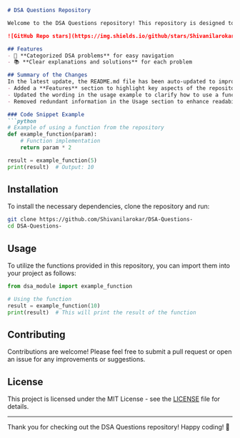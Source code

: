 ```markdown
# DSA Questions Repository

Welcome to the DSA Questions repository! This repository is designed to provide a collection of Data Structures and Algorithms (DSA) problems, complete with clear explanations and solutions. It aims to enhance your coding skills and prepare you for interviews.

![GitHub Repo stars](https://img.shields.io/github/stars/Shivanilarokar/DSA-Questions-?style=social) ![GitHub forks](https://img.shields.io/github/forks/Shivanilarokar/DSA-Questions-?style=social)

## Features
- 🚀 **Categorized DSA problems** for easy navigation
- 📚 **Clear explanations and solutions** for each problem

## Summary of the Changes
In the latest update, the README.md file has been auto-updated to improve clarity and structure. Key changes include:
- Added a **Features** section to highlight key aspects of the repository.
- Updated the wording in the usage example to clarify how to use a function from the repository.
- Removed redundant information in the Usage section to enhance readability.

### Code Snippet Example
```python
# Example of using a function from the repository
def example_function(param):
    # Function implementation
    return param * 2

result = example_function(5)
print(result)  # Output: 10
```

## Installation
To install the necessary dependencies, clone the repository and run:
```bash
git clone https://github.com/Shivanilarokar/DSA-Questions-
cd DSA-Questions-
```

## Usage
To utilize the functions provided in this repository, you can import them into your project as follows:
```python
from dsa_module import example_function

# Using the function
result = example_function(10)
print(result)  # This will print the result of the function
```

## Contributing
Contributions are welcome! Please feel free to submit a pull request or open an issue for any improvements or suggestions.

## License
This project is licensed under the MIT License - see the [LICENSE](LICENSE) file for details.

---

Thank you for checking out the DSA Questions repository! Happy coding! 🎉
```